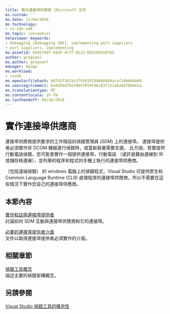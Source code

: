 ```yaml
---
title: 實作連接埠供應商 |Microsoft 文件
ms.custom: ''
ms.date: 11/04/2016
ms.technology:
- vs-ide-sdk
ms.topic: conceptual
helpviewer_keywords:
- debugging [Debugging SDK], implementing port suppliers
- port suppliers, implementing
ms.assetid: 6b8579df-58df-4c7f-8112-6015993e8765
author: gregvanl
ms.author: gregvanl
manager: douge
ms.workload:
- vssdk
ms.openlocfilehash: b0743f307dc579f6197880b0b89acaf2db0dda08
ms.sourcegitcommit: 6a9d5bd75e50947659fd6c837111a6a547884e2a
ms.translationtype: MT
ms.contentlocale: zh-TW
ms.lasthandoff: 04/16/2018
---
```

# <a name="implementing-a-port-supplier"></a>實作連接埠供應商
連接埠供應商提供要求的工作階段的偵錯管理員 (SDM) 上的連接埠。 連接埠提供者必須實作非 DCOM 機器進行偵錯時，或當新裝置需要支援。 比方說，若要提供行動電話偵錯，您可能會實作一個提供連接埠，行動電話 （或許是藉由連線到 IR 或儲存格連線），並列舉的程序和程式的手機上執行的連接埠供應商。  
  
 （包括遠端偵錯） 的 windows 電腦上的偵錯程式，Visual Studio 可提供原生和 Common Language Runtime (CLR) 處理程序的連接埠供應商，所以不需要在這些情況下實作您自己的連接埠供應商。  
  
## <a name="in-this-section"></a>本節內容  
 [實作和註冊連接埠提供者](../../extensibility/debugger/implementing-and-registering-a-port-supplier.md)  
 討論如何 SDM 互動與連接埠供應商和它的連接埠。  
  
 [必要的連接埠提供者介面](../../extensibility/debugger/required-port-supplier-interfaces.md)  
 文件以取得連接埠提供者必須實作的介面。  
  
## <a name="related-sections"></a>相關章節  
 [偵錯工具概念](../../extensibility/debugger/debugger-concepts.md)  
 描述主要的偵錯架構概念。  
  
## <a name="see-also"></a>另請參閱  
 [Visual Studio 偵錯工具的擴充性](../../extensibility/debugger/visual-studio-debugger-extensibility.md)